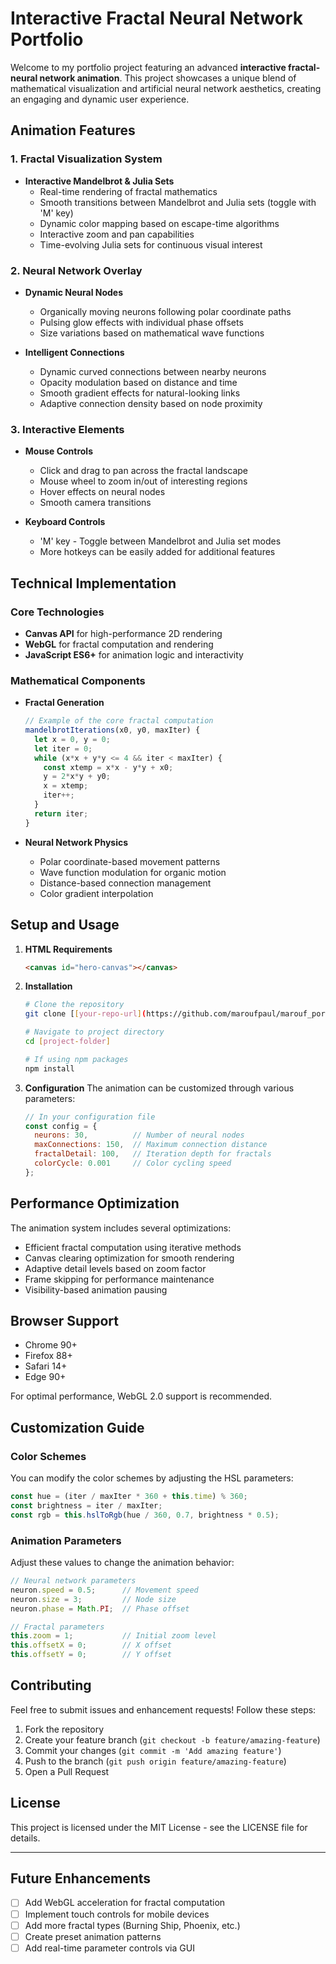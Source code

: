 # Interactive Fractal Neural Network Portfolio

Welcome to my portfolio project featuring an advanced **interactive fractal-neural network animation**. This project showcases a unique blend of mathematical visualization and artificial neural network aesthetics, creating an engaging and dynamic user experience.

## Animation Features

### 1. Fractal Visualization System
- **Interactive Mandelbrot & Julia Sets**
  - Real-time rendering of fractal mathematics
  - Smooth transitions between Mandelbrot and Julia sets (toggle with 'M' key)
  - Dynamic color mapping based on escape-time algorithms
  - Interactive zoom and pan capabilities
  - Time-evolving Julia sets for continuous visual interest

### 2. Neural Network Overlay
- **Dynamic Neural Nodes**
  - Organically moving neurons following polar coordinate paths
  - Pulsing glow effects with individual phase offsets
  - Size variations based on mathematical wave functions
  
- **Intelligent Connections**
  - Dynamic curved connections between nearby neurons
  - Opacity modulation based on distance and time
  - Smooth gradient effects for natural-looking links
  - Adaptive connection density based on node proximity

### 3. Interactive Elements
- **Mouse Controls**
  - Click and drag to pan across the fractal landscape
  - Mouse wheel to zoom in/out of interesting regions
  - Hover effects on neural nodes
  - Smooth camera transitions

- **Keyboard Controls**
  - 'M' key - Toggle between Mandelbrot and Julia set modes
  - More hotkeys can be easily added for additional features

## Technical Implementation

### Core Technologies
- **Canvas API** for high-performance 2D rendering
- **WebGL** for fractal computation and rendering
- **JavaScript ES6+** for animation logic and interactivity

### Mathematical Components
- **Fractal Generation**
  ```javascript
  // Example of the core fractal computation
  mandelbrotIterations(x0, y0, maxIter) {
    let x = 0, y = 0;
    let iter = 0;
    while (x*x + y*y <= 4 && iter < maxIter) {
      const xtemp = x*x - y*y + x0;
      y = 2*x*y + y0;
      x = xtemp;
      iter++;
    }
    return iter;
  }
  ```

- **Neural Network Physics**
  - Polar coordinate-based movement patterns
  - Wave function modulation for organic motion
  - Distance-based connection management
  - Color gradient interpolation

## Setup and Usage

1. **HTML Requirements**
   ```html
   <canvas id="hero-canvas"></canvas>
   ```

2. **Installation**
   ```bash
   # Clone the repository
   git clone [[your-repo-url](https://github.com/maroufpaul/marouf_portfolio.git)]
   
   # Navigate to project directory
   cd [project-folder]
   
   # If using npm packages
   npm install
   ```

3. **Configuration**
   The animation can be customized through various parameters:
   ```javascript
   // In your configuration file
   const config = {
     neurons: 30,          // Number of neural nodes
     maxConnections: 150,  // Maximum connection distance
     fractalDetail: 100,   // Iteration depth for fractals
     colorCycle: 0.001     // Color cycling speed
   };
   ```

## Performance Optimization

The animation system includes several optimizations:
- Efficient fractal computation using iterative methods
- Canvas clearing optimization for smooth rendering
- Adaptive detail levels based on zoom factor
- Frame skipping for performance maintenance
- Visibility-based animation pausing

## Browser Support

- Chrome 90+
- Firefox 88+
- Safari 14+
- Edge 90+

For optimal performance, WebGL 2.0 support is recommended.

## Customization Guide

### Color Schemes
You can modify the color schemes by adjusting the HSL parameters:
```javascript
const hue = (iter / maxIter * 360 + this.time) % 360;
const brightness = iter / maxIter;
const rgb = this.hslToRgb(hue / 360, 0.7, brightness * 0.5);
```

### Animation Parameters
Adjust these values to change the animation behavior:
```javascript
// Neural network parameters
neuron.speed = 0.5;      // Movement speed
neuron.size = 3;         // Node size
neuron.phase = Math.PI;  // Phase offset

// Fractal parameters
this.zoom = 1;           // Initial zoom level
this.offsetX = 0;        // X offset
this.offsetY = 0;        // Y offset
```

## Contributing

Feel free to submit issues and enhancement requests! Follow these steps:
1. Fork the repository
2. Create your feature branch (`git checkout -b feature/amazing-feature`)
3. Commit your changes (`git commit -m 'Add amazing feature'`)
4. Push to the branch (`git push origin feature/amazing-feature`)
5. Open a Pull Request

## License

This project is licensed under the MIT License - see the LICENSE file for details.

---

## Future Enhancements

- [ ] Add WebGL acceleration for fractal computation
- [ ] Implement touch controls for mobile devices
- [ ] Add more fractal types (Burning Ship, Phoenix, etc.)
- [ ] Create preset animation patterns
- [ ] Add real-time parameter controls via GUI
